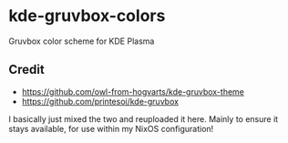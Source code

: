 # kde-gruvbox-colors
Gruvbox color scheme for KDE Plasma

## Credit
- https://github.com/owl-from-hogvarts/kde-gruvbox-theme
- https://github.com/printesoi/kde-gruvbox

I basically just mixed the two and reuploaded it here.
Mainly to ensure it stays available, for use within my NixOS configuration!
